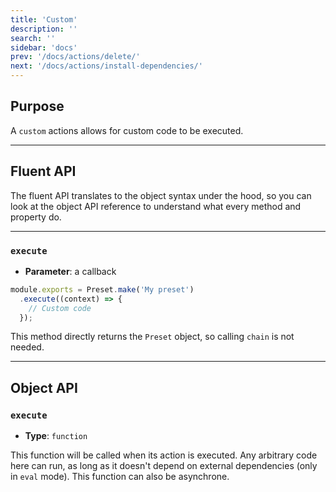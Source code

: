 ```yaml
---
title: 'Custom'
description: ''
search: ''
sidebar: 'docs'
prev: '/docs/actions/delete/'
next: '/docs/actions/install-dependencies/'
---
```


## Purpose

A `custom` actions allows for custom code to be executed.

---

## Fluent API

The fluent API translates to the object syntax under the hood, so you can look at the object API reference to understand what every method and property do.

---

### `execute`

- **Parameter**: a callback

<!-- prettier-ignore -->
```js
module.exports = Preset.make('My preset')
  .execute((context) => {
    // Custom code
  });
```

This method directly returns the `Preset` object, so calling `chain` is not needed.

---

## Object API

### `execute`

- **Type**: `function`

This function will be called when its action is executed. Any arbitrary code here can run, as long as it doesn't depend on external dependencies (only in `eval` mode). This function can also be asynchrone.
